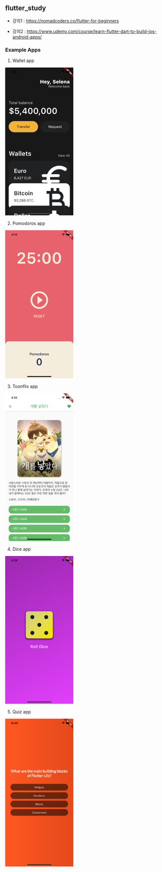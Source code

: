 ## flutter_study

- 강의1 : https://nomadcoders.co/flutter-for-beginners

- 강의2 : https://www.udemy.com/course/learn-flutter-dart-to-build-ios-android-apps/

### Example Apps

1. Wallet app

<img src="./assets/1.png" width="220" />

2. Pomodoros app

<img src="./assets/2.png" width="220" />

3. Toonflix app

<img src="./assets/3.png" width="220" />

4. Dice app

<img src="./assets/4.png" width="220" />

5. Quiz app

<img src="./assets/5.png" width="220" />
